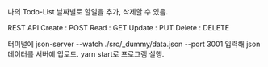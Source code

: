 나의 Todo-List
날짜별로 할일을 추가, 삭제할 수 있음.

REST API
Create : POST
Read : GET
Update : PUT
Delete : DELETE

터미널에 json-server --watch ./src/\_dummy/data.json --port 3001 입력해 json 데이터를 서버에 업로드.
yarn start로 프로그램 실행.
